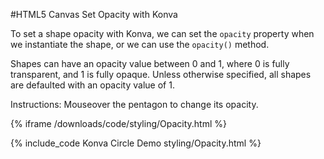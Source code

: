 
#HTML5 Canvas Set Opacity with Konva

To set a shape opacity with Konva, we can set the `opacity` property when we instantiate the shape, or we can use the `opacity()` method.

Shapes can have an opacity value between 0 and 1, where 0 is fully transparent, and 1 is fully opaque.  Unless otherwise specified, all shapes are defaulted with an opacity value of 1.

Instructions: Mouseover the pentagon to change its opacity.

{% iframe /downloads/code/styling/Opacity.html %}

{% include_code Konva Circle Demo styling/Opacity.html %}